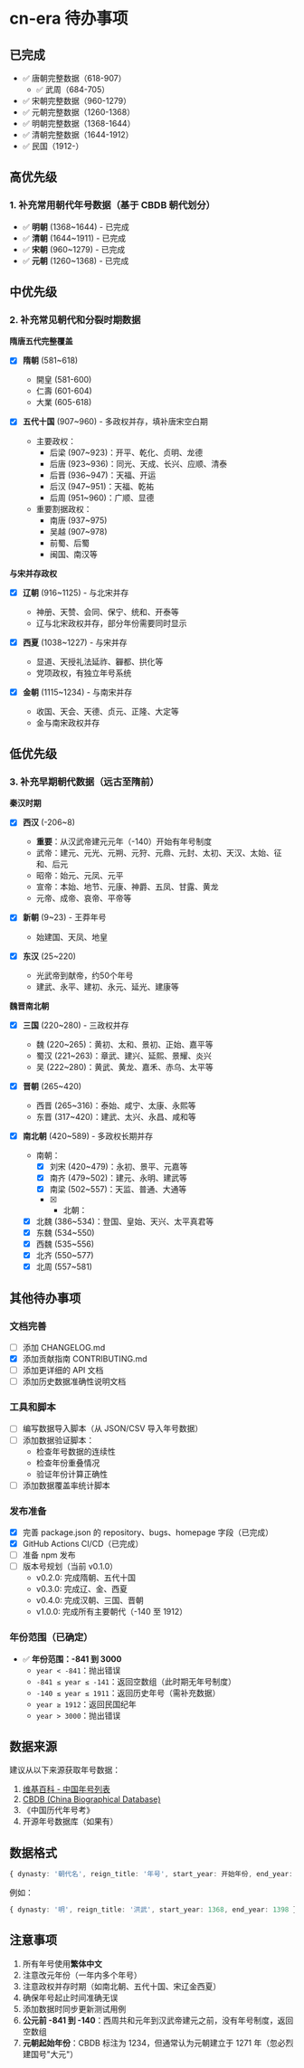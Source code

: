 # cn-era 待办事项

## 已完成
- ✅ 唐朝完整数据（618-907）
  - ✅ 武周（684-705）
- ✅ 宋朝完整数据（960-1279）
- ✅ 元朝完整数据（1260-1368）
- ✅ 明朝完整数据（1368-1644）
- ✅ 清朝完整数据（1644-1912）
- ✅ 民国（1912-）

## 高优先级

### 1. 补充常用朝代年号数据（基于 CBDB 朝代划分）
- ✅ **明朝** (1368~1644) - 已完成
- ✅ **清朝** (1644~1911) - 已完成
- ✅ **宋朝** (960~1279) - 已完成
- ✅ **元朝** (1260~1368) - 已完成

## 中优先级

### 2. 补充常见朝代和分裂时期数据

**隋唐五代完整覆盖**
- [x] **隋朝** (581~618)
  - 開皇 (581-600)
  - 仁壽 (601-604)
  - 大業 (605-618)

- [x] **五代十国** (907~960) - 多政权并存，填补唐宋空白期
  - 主要政权：
    - 后梁 (907~923)：开平、乾化、贞明、龙德
    - 后唐 (923~936)：同光、天成、长兴、应顺、清泰
    - 后晋 (936~947)：天福、开运
    - 后汉 (947~951)：天福、乾祐
    - 后周 (951~960)：广顺、显德
  - 重要割据政权：
    - 南唐 (937~975)
    - 吴越 (907~978)
    - 前蜀、后蜀
    - 闽国、南汉等

**与宋并存政权**
- [x] **辽朝** (916~1125) - 与北宋并存
  - 神册、天赞、会同、保宁、统和、开泰等
  - 辽与北宋政权并存，部分年份需要同时显示

- [x] **西夏** (1038~1227) - 与宋并存
  - 显道、天授礼法延祚、奲都、拱化等
  - 党项政权，有独立年号系统

- [x] **金朝** (1115~1234) - 与南宋并存
  - 收国、天会、天德、贞元、正隆、大定等
  - 金与南宋政权并存

## 低优先级

### 3. 补充早期朝代数据（远古至隋前）

**秦汉时期**
- [x] **西汉** (-206~8)
  - **重要**：从汉武帝建元元年（-140）开始有年号制度
  - 武帝：建元、元光、元朔、元狩、元鼎、元封、太初、天汉、太始、征和、后元
  - 昭帝：始元、元凤、元平
  - 宣帝：本始、地节、元康、神爵、五凤、甘露、黄龙
  - 元帝、成帝、哀帝、平帝等

- [x] **新朝** (9~23) - 王莽年号
  - 始建国、天凤、地皇

- [x] **东汉** (25~220)
  - 光武帝到献帝，约50个年号
  - 建武、永平、建初、永元、延光、建康等

**魏晋南北朝**
- [x] **三国** (220~280) - 三政权并存
  - 魏 (220~265)：黄初、太和、景初、正始、嘉平等
  - 蜀汉 (221~263)：章武、建兴、延熙、景耀、炎兴
  - 吴 (222~280)：黄武、黄龙、嘉禾、赤乌、太平等

- [x] **晋朝** (265~420)
  - 西晋 (265~316)：泰始、咸宁、太康、永熙等
  - 东晋 (317~420)：建武、太兴、永昌、咸和等

- [x] **南北朝** (420~589) - 多政权长期并存
    - 南朝：
      - [x] 刘宋 (420~479)：永初、景平、元嘉等
      - [x] 南齐 (479~502)：建元、永明、建武等
      - [x] 南梁 (502~557)：天监、普通、大通等
      - [x]   - 北朝：
    - [x] 北魏 (386~534)：登国、皇始、天兴、太平真君等
    - [x] 东魏 (534~550)
    - [x] 西魏 (535~556)
    - [x] 北齐 (550~577)
    - [x] 北周 (557~581)

## 其他待办事项

### 文档完善
- [ ] 添加 CHANGELOG.md
- [x] 添加贡献指南 CONTRIBUTING.md
- [ ] 添加更详细的 API 文档
- [ ] 添加历史数据准确性说明文档

### 工具和脚本
- [ ] 编写数据导入脚本（从 JSON/CSV 导入年号数据）
- [ ] 添加数据验证脚本：
  - 检查年号数据的连续性
  - 检查年份重叠情况
  - 验证年份计算正确性
- [ ] 添加数据覆盖率统计脚本

### 发布准备
- [x] 完善 package.json 的 repository、bugs、homepage 字段（已完成）
- [x] GitHub Actions CI/CD（已完成）
- [ ] 准备 npm 发布
- [ ] 版本号规划（当前 v0.1.0）
  - v0.2.0: 完成隋朝、五代十国
  - v0.3.0: 完成辽、金、西夏
  - v0.4.0: 完成汉朝、三国、晋朝
  - v1.0.0: 完成所有主要朝代（-140 至 1912）

### 年份范围（已确定）
- ✅ **年份范围：-841 到 3000**
  - `year < -841`：抛出错误
  - `-841 ≤ year ≤ -141`：返回空数组（此时期无年号制度）
  - `-140 ≤ year ≤ 1911`：返回历史年号（需补充数据）
  - `year ≥ 1912`：返回民国纪年
  - `year > 3000`：抛出错误

## 数据来源

建议从以下来源获取年号数据：
1. [维基百科 - 中国年号列表](https://zh.wikipedia.org/wiki/中国年号列表)
2. [CBDB (China Biographical Database)](https://projects.iq.harvard.edu/cbdb)
3. 《中国历代年号考》
4. 开源年号数据库（如果有）

## 数据格式

```typescript
{ dynasty: '朝代名', reign_title: '年号', start_year: 开始年份, end_year: 结束年份 }
```

例如：
```typescript
{ dynasty: '明', reign_title: '洪武', start_year: 1368, end_year: 1398 }
```

## 注意事项

1. 所有年号使用**繁体中文**
2. 注意改元年份（一年内多个年号）
3. 注意政权并存时期（如南北朝、五代十国、宋辽金西夏）
4. 确保年号起止时间准确无误
5. 添加数据时同步更新测试用例
6. **公元前 -841 到 -140**：西周共和元年到汉武帝建元之前，没有年号制度，返回空数组
7. **元朝起始年份**：CBDB 标注为 1234，但通常认为元朝建立于 1271 年（忽必烈建国号"大元"）
